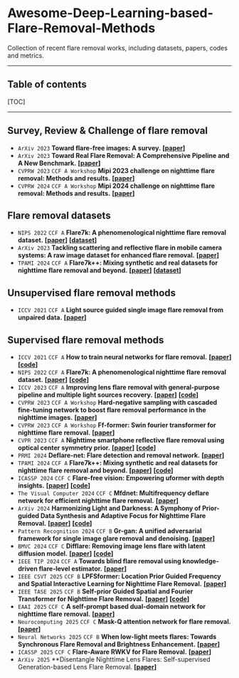 # Awesome-Deep-Learning-based-Flare-Removal-Methods
Collection of recent flare removal works, including datasets, papers, codes and metrics.

------

## Table of contents

[TOC]

------

## Survey, Review & Challenge of flare removal

* `ArXiv 2023` **Toward flare-free images: A survey.** **[[paper](https://arxiv.org/abs/2310.14354)]**
* `ArXiv 2023` **Toward Real Flare Removal: A Comprehensive Pipeline and A New Benchmark.** **[[paper](https://arxiv.org/pdf/2306.15884)]**
* `CVPRW 2023` `CCF A Workshop` **Mipi 2023 challenge on nighttime flare removal: Methods and results.** **[[paper](https://openaccess.thecvf.com/content/CVPR2023W/MIPI/papers/Dai_MIPI_2023_Challenge_on_Nighttime_Flare_Removal_Methods_and_Results_CVPRW_2023_paper.pdf)]**
* `CVPRW 2024` `CCF A Workshop` **Mipi 2024 challenge on nighttime flare removal: Methods and results.** **[[paper](https://ieeexplore.ieee.org/document/10678229)]**

## Flare removal datasets

- `NIPS 2022` `CCF A` **Flare7k: A phenomenological nighttime flare removal dataset.** **[[paper](https://proceedings.neurips.cc/paper_files/paper/2022/file/1909ac72220bf5016b6c93f08b66cf36-Paper-Datasets_and_Benchmarks.pdf)]** **[[dataset](https://github.com/ykdai/Flare7K)]**
- `ArXiv 2023` **Tackling scattering and reflective flare in mobile camera systems: A raw image dataset for enhanced flare removal.** **[[paper](https://ui.adsabs.harvard.edu/abs/2023arXiv230714180L/abstract)]**
- `TPAMI 2024` `CCF A` **Flare7k++: Mixing synthetic and real datasets for nighttime flare removal and beyond.** **[[paper](https://arxiv.org/pdf/2306.04236)]** **[[dataset](https://github.com/ykdai/Flare7K)]**

## Unsupervised flare removal methods

- `ICCV 2021` `CCF A` **Light source guided single image flare removal from unpaired data.** **[[paper](https://openaccess.thecvf.com/content/ICCV2021/papers/Qiao_Light_Source_Guided_Single-Image_Flare_Removal_From_Unpaired_Data_ICCV_2021_paper.pdf)]**

## Supervised flare removal methods

- `ICCV 2021` `CCF A` **How to train neural networks for flare removal.** **[[paper](https://openaccess.thecvf.com/content/ICCV2021/papers/Wu_How_To_Train_Neural_Networks_for_Flare_Removal_ICCV_2021_paper.pdf)]** **[[code](https://github.com/budui/flare_removal_pytorch)]**
- `NIPS 2022` `CCF A`  **Flare7k: A phenomenological nighttime flare removal dataset.** **[[paper](https://proceedings.neurips.cc/paper_files/paper/2022/file/1909ac72220bf5016b6c93f08b66cf36-Paper-Datasets_and_Benchmarks.pdf)]** **[[code](https://github.com/ykdai/Flare7K)]**
- `ICCV 2023` `CCF A` **Improving lens flare removal with general-purpose pipeline and multiple light sources recovery.** **[[paper](https://openaccess.thecvf.com/content/ICCV2023/papers/Zhou_Improving_Lens_Flare_Removal_with_General-Purpose_Pipeline_and_Multiple_Light_ICCV_2023_paper.pdf)]** **[[code](https://github.com/YuyanZhou1/Improving-Lens-Flare-Removal)]**
- `CVPRW 2023` `CCF A Workshop`  **Hard-negative sampling with cascaded fine-tuning network to boost flare removal performance in the nighttime images.** **[[paper](https://openaccess.thecvf.com/content/CVPR2023W/MIPI/papers/Song_Hard-Negative_Sampling_With_Cascaded_Fine-Tuning_Network_To_Boost_Flare_Removal_CVPRW_2023_paper.pdf)]**
- `CVPRW 2023` `CCF A Workshop` **Ff-former: Swin fourier transformer for nighttime flare removal.** **[[paper](https://openaccess.thecvf.com/content/CVPR2023W/MIPI/papers/Zhang_FF-Former_Swin_Fourier_Transformer_for_Nighttime_Flare_Removal_CVPRW_2023_paper.pdf)]**
- `CVPR 2023` `CCF A` **Nighttime smartphone reflective flare removal using optical center symmetry prior.** **[[paper](https://openaccess.thecvf.com/content/CVPR2023/papers/Dai_Nighttime_Smartphone_Reflective_Flare_Removal_Using_Optical_Center_Symmetry_Prior_CVPR_2023_paper.pdf)]** **[[code](https://github.com/ykdai/BracketFlare)]**
- `PRMI 2024` **Deflare-net: Flare detection and removal network.** **[[paper](https://link.springer.com/chapter/10.1007/978-3-031-45170-6_48)]**  
- `TPAMI 2024` `CCF A`  **Flare7k++: Mixing synthetic and real datasets for nighttime flare removal and beyond.** **[[paper](https://arxiv.org/pdf/2306.04236)]** **[[code](https://github.com/ykdai/Flare7K)]**
- `ICASSP 2024` `CCF C`  **Flare-free vision: Empowering uformer with depth insights.** **[[paper](https://www.researchgate.net/profile/Marwan-Torki/publication/376586936_FLARE-FREE_VISION_EMPOWERING_UFORMER_WITH_DEPTH_INSIGHTS_ICASSP2024/links/657ea3058e2401526dde1e84/FLARE-FREE-VISION-EMPOWERING-UFORMER-WITH-DEPTH-INSIGHTS-ICASSP2024.pdf)]** **[[code](https://github.com/yousefkotp/Flare-Free-Vision-Empowering-Uformer-with-Depth-Insights)]**
- `The Visual Computer 2024` `CCF C` **Mfdnet: Multifrequency deflare network for efficient nighttime flare removal.** **[[paper](https://link.springer.com/article/10.1007/s00371-024-03540-x)]** 
- `ArXiv 2024`  **Harmonizing Light and Darkness: A Symphony of Prior-guided Data Synthesis and Adaptive Focus for Nighttime Flare Removal.** **[[paper](https://arxiv.org/pdf/2404.00313)]** **[[code](https://github.com/qulishen/Harmonizing-Light-and-Darkness)]**
- `Pattern Recognition 2024` `CCF B` **Gr-gan: A unified adversarial framework for single image glare removal and denoising.** **[[paper](https://www.sciencedirect.com/science/article/pii/S0031320324005661)]**  
- `BMVC 2024` `CCF C`  **Difflare: Removing image lens flare with latent diffusion model.** **[[paper](https://arxiv.org/pdf/2407.14746)]** **[[code](https://github.com/TianwenZhou/Difflare)]**
- `IEEE TIP 2024` `CCF A` **Towards blind flare removal using knowledge-driven flare-level estimator.** **[[paper](https://ieeexplore.ieee.org/abstract/document/10726687)]** 
- `IEEE CSVT 2025` `CCF B` **LPFSformer: Location Prior Guided Frequency and Spatial Interactive Learning for Nighttime Flare Removal.** **[[paper](https://ieeexplore.ieee.org/document/10777570)]** 
- `IEEE TASE 2025` `CCF B` **Self-prior Guided Spatial and Fourier Transformer  for Nighttime Flare Removal.** **[[paper](https://ieeexplore.ieee.org/abstract/document/10877847)]** **[[code](https://github.com/cranbs/SGSFT)]**
- `EAAI 2025` `CCF C` **A self-prompt based dual-domain network for nighttime flare removal.** **[[paper](https://www.sciencedirect.com/science/article/abs/pii/S0925231225007726)]** 
- `Neurocomputing 2025` `CCF C`  **Mask-Q attention network for flare removal.** **[[paper](https://www.sciencedirect.com/science/article/abs/pii/S0952197625001034)]** 
- `Neural Networks 2025` `CCF B` **When low-light meets flares: Towards Synchronous Flare Removal and Brightness Enhancement.** **[[paper](https://www.sciencedirect.com/science/article/abs/pii/S0893608025000280)]** 
- `ICASSP 2025` `CCF C`  **Flare-Aware RWKV for Flare Removal.** **[[paper](https://ieeexplore.ieee.org/document/10888487)]** 
- `ArXiv 2025`  **Disentangle Nighttime Lens Flares: Self-supervised Generation-based Lens Flare Removal. **[[paper](https://arxiv.org/pdf/2502.10714)]** 

